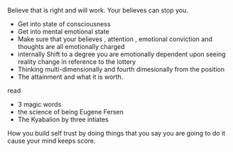 Believe that is right and will work.
Your believes can stop you.

- Get into state of consciousness
- Get into mental emotional state
- Make sure that your believes , attention , emotional conviction and thoughts are all emotionally charged
- internally Shift to a degree you are emotionally dependent upon seeing  reality change in reference  to the lottery
- Thinking multi-dimensionally   and  fourth dimesionally from the position
- The attainment and what it is worth.

read 
- 3 magic words
- the science of being Eugene Fersen
- The Kyabalion  by three intiates

How you build self trust 
by doing things that you say you are going to do it cause your mind keeps score.